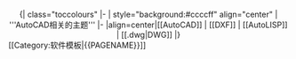 <br clear=all>
<center>
{| class="toccolours"
|-
| style="background:#ccccff" align="center" | '''AutoCAD相关的主题''' 
|-
|align=center|[[AutoCAD]] | [[DXF]] | [[AutoLISP]] | [[.dwg|DWG]]
|}
</center><noinclude>[[Category:软件模板|{{PAGENAME}}]]</noinclude>